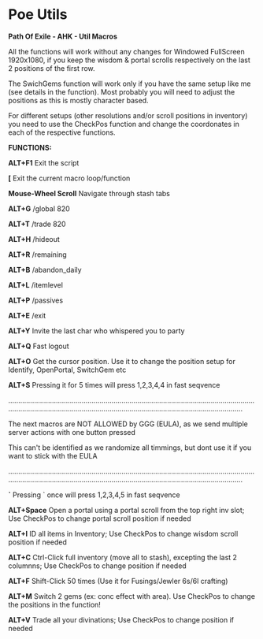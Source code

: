 # Poe Utils
**Path Of Exile - AHK - Util Macros**

All the functions will work without any changes for Windowed FullScreen 1920x1080, if you keep the wisdom & portal scrolls respectively on the last 2 positions of the first row. 

The SwichGems function will work only if you have the same setup like me (see details in the function). 
Most probably you will need to adjust the positions as this is mostly character based.

For different setups (other resolutions and/or scroll positions in inventory) you need to use the CheckPos function and change the coordonates in each of the respective functions.

**FUNCTIONS:**

**ALT+F1** Exit the script

**[** Exit the current macro loop/function

**Mouse-Wheel Scroll** Navigate through stash tabs

**ALT+G** /global 820

**ALT+T** /trade 820 

**ALT+H** /hideout 

**ALT+R** /remaining

**ALT+B** /abandon_daily

**ALT+L** /itemlevel

**ALT+P** /passives

**ALT+E** /exit

**ALT+Y** Invite the last char who whispered you to party

**ALT+Q**  Fast logout

**ALT+O**  Get the cursor position. Use it to change the position setup for Identify, OpenPortal, SwitchGem etc

**ALT+S**  Pressing it for 5 times will press 1,2,3,4,4 in fast seqvence

..................................................................................................................................................................................................................................................


The next macros are NOT ALLOWED by GGG (EULA), as we send multiple server actions with one button pressed

This can't be identified as we randomize all timmings, but dont use it if you want to stick with the EULA 

..................................................................................................................................................................................................................................................

**\`** Pressing \` once will press 1,2,3,4,5 in fast seqvence 

**ALT+Space** Open a portal using a portal scroll from the top right inv slot; Use CheckPos to change portal scroll position if needed

**ALT+I** ID all items in Inventory; Use CheckPos to change wisdom scroll position if needed

**ALT+C** Ctrl-Click full inventory (move all to stash), excepting the last 2 columnns; Use CheckPos to change position if needed

**ALT+F** Shift-Click 50 times (Use it for Fusings/Jewler 6s/6l crafting)

**ALT+M** Switch 2 gems (ex: conc effect with area). Use CheckPos to change the positions in the function! 

**ALT+V** Trade all your divinations; Use CheckPos to change position if needed

